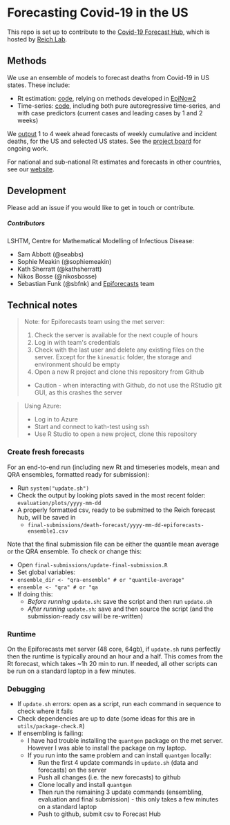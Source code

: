 # Forecasting Covid-19 in the US

This repo is set up to contribute to the [Covid-19 Forecast Hub](https://github.com/reichlab/covid19-forecast-hub), which is hosted by [Reich Lab](https://reichlab.io/covid19-forecast-hub/).

## Methods
We use an ensemble of models to forecast deaths from Covid-19 in US states. These include:
- Rt estimation: [code](https://github.com/epiforecasts/covid-us-forecasts/tree/master/rt-forecast-2), relying on methods developed in [EpiNow2](https://epiforecasts.io/EpiNow2/)
- Time-series: [code](https://github.com/epiforecasts/covid-us-forecasts/tree/master/timeseries-forecast), including both pure autoregressive time-series, and with case predictors (current cases and leading cases by 1 and 2 weeks)

We [output](https://github.com/epiforecasts/covid-us-forecasts/tree/master/final-submissions/death-forecast) 1 to 4 week ahead forecasts of weekly cumulative and incident deaths, for the US and selected US states. See the [project board](https://github.com/epiforecasts/covid-us-forecasts/projects) for ongoing work.

For national and sub-national Rt estimates and forecasts in other countries, see our [website](https://epiforecasts.io/covid/posts/global/).

## Development
Please add an issue if you would like to get in touch or contribute.
##### Contributors
LSHTM, Centre for Mathematical Modelling of Infectious Disease:
- Sam Abbott (@seabbs)
- Sophie Meakin (@sophiemeakin)
- Kath Sherratt (@kathsherratt)
- Nikos Bosse (@nikosbosse)
- Sebastian Funk (@sbfnk) and [Epiforecasts](https://github.com/epiforecasts) team

## Technical notes
> Note: for Epiforecasts team using the met server:
> 1. Check the server is available for the next couple of hours
> 2. Log in with team's credentials
> 3. Check with the last user and delete any existing files on the server. Except for the `kinematic` folder, the storage and environment should be empty
> 4. Open a new R project and clone this repository from Github
> - Caution - when interacting with Github, do not use the RStudio git GUI, as this crashes the server

> Using Azure:
> - Log in to Azure
> - Start and connect to kath-test using ssh
> - Use R Studio to open a new project, clone this repository

### Create fresh forecasts
For an end-to-end run (including new Rt and timeseries models, mean and QRA ensembles, formatted ready for submission):
- Run `system("update.sh")`
- Check the output by looking plots saved in the most recent folder: `evaluation/plots/yyyy-mm-dd`
- A properly formatted csv, ready to be submitted to the Reich forecast hub, will be saved in 
  - `final-submissions/death-forecast/yyyy-mm-dd-epiforecasts-ensemble1.csv`

Note that the final submission file can be either the quantile mean average or the QRA ensemble. To check or change this:
  - Open `final-submissions/update-final-submission.R`
  - Set global variables:
   - `ensemble_dir <- "qra-ensemble" # or "quantile-average"`
   - `ensemble <- "qra" # or "qa`
  - If doing this:
    - _Before running_ `update.sh`: save the script and then run `update.sh`
    - _After running_ `update.sh`: save and then source the script (and the submission-ready csv will be re-written)

### Runtime
On the Epiforecasts met server (48 core, 64gb), if `update.sh` runs perfectly then the runtime is typically around an hour and a half. This comes from the Rt forecast, which takes ~1h 20 min to run. If needed, all other scripts can be run on a standard laptop in a few minutes.

### Debugging
- If `update.sh` errors: open  as a script, run each command in sequence to check where it fails
- Check dependencies are up to date (some ideas for this are in `utils/package-check.R`)
- If ensembling is failing:
  - I have had trouble installing the `quantgen` package on the met server. However I was able to install the package on my laptop.
  - If you run into the same problem and can install `quantgen` locally:
    - Run the first 4 update commands in `update.sh` (data and forecasts) on the server
    - Push all changes (i.e. the new forecasts) to github
    - Clone locally and install `quantgen`
    - Then run the remaining 3 update commands (ensembling, evaluation and final submission) - this only takes a few minutes on a standard laptop
    - Push to github, submit csv to Forecast Hub
